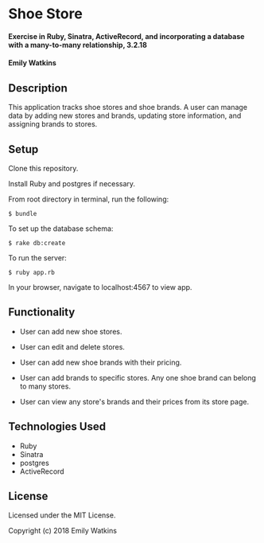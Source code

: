 # Shoe Store

#### Exercise in Ruby, Sinatra, ActiveRecord, and incorporating a database with a many-to-many relationship, 3.2.18

#### Emily Watkins

## Description

This application tracks shoe stores and shoe brands. A user can manage data by adding new stores and brands, updating store information, and assigning brands to stores.

## Setup

Clone this repository.

Install Ruby and postgres if necessary.

From root directory in terminal, run the following:

`$ bundle`  

To set up the database schema:

`$ rake db:create`  

To run the server:

`$ ruby app.rb`


In your browser, navigate to localhost:4567 to view app.

## Functionality

* User can add new shoe stores.

* User can edit and delete stores.

* User can add new shoe brands with their pricing.

* User can add brands to specific stores. Any one shoe brand can belong to many stores.

* User can view any store's brands and their prices from its store page.


## Technologies Used

* Ruby
* Sinatra
* postgres
* ActiveRecord


## License

Licensed under the MIT License.

Copyright (c) 2018 Emily Watkins
